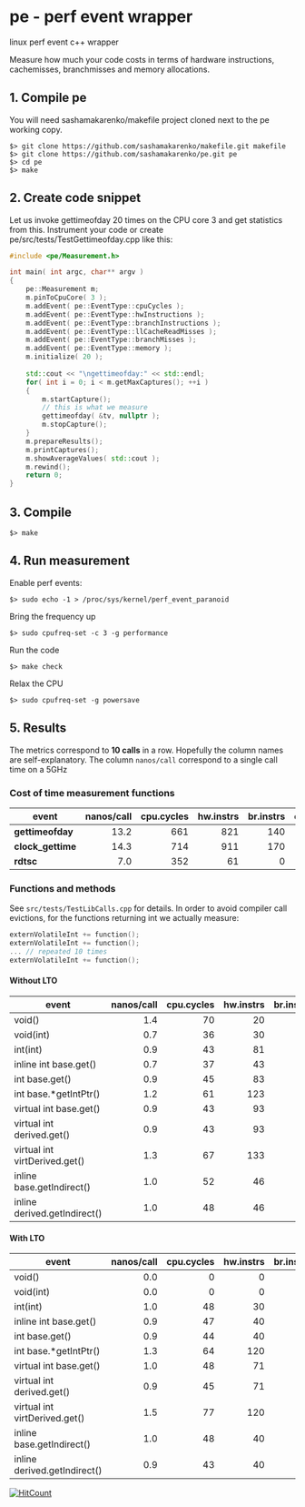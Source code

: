 # pe - perf event wrapper
linux perf event c++ wrapper

Measure how much your code costs in terms of hardware instructions, cachemisses, branchmisses and memory allocations.

## 1. Compile pe

You will need sashamakarenko/makefile project cloned next to the pe working copy.

```
$> git clone https://github.com/sashamakarenko/makefile.git makefile
$> git clone https://github.com/sashamakarenko/pe.git pe
$> cd pe
$> make
```

## 2. Create code snippet
Let us invoke gettimeofday 20 times on the CPU core 3 and get statistics from this.
Instrument your code or create pe/src/tests/TestGettimeofday.cpp like this:

```cpp
#include <pe/Measurement.h>

int main( int argc, char** argv )
{
    pe::Measurement m;
    m.pinToCpuCore( 3 );
    m.addEvent( pe::EventType::cpuCycles );
    m.addEvent( pe::EventType::hwInstructions );
    m.addEvent( pe::EventType::branchInstructions );
    m.addEvent( pe::EventType::llCacheReadMisses );
    m.addEvent( pe::EventType::branchMisses );
    m.addEvent( pe::EventType::memory );
    m.initialize( 20 );
    
    std::cout << "\ngettimeofday:" << std::endl;
    for( int i = 0; i < m.getMaxCaptures(); ++i )
    {
        m.startCapture();
        // this is what we measure
        gettimeofday( &tv, nullptr );
        m.stopCapture();
    }
    m.prepareResults();
    m.printCaptures();
    m.showAverageValues( std::cout );
    m.rewind();
    return 0;
}
```

##  3. Compile

```
$> make
```

## 4. Run measurement

Enable perf events:
```
$> sudo echo -1 > /proc/sys/kernel/perf_event_paranoid
```

Bring the frequency up
```
$> sudo cpufreq-set -c 3 -g performance
```

Run the code
```
$> make check
```

Relax the CPU
```
$> sudo cpufreq-set -g powersave
```

## 5. Results

The metrics correspond to **10 calls** in a row.
Hopefully the column names are self-explanatory.
The column `nanos/call` correspond to a single call time on a 5GHz

### Cost of time measurement functions

|event|nanos/call|cpu.cycles|hw.instrs|br.instrs|cch.ll.rmiss|br.misses|bus.cycles|cch.l1d.rmiss|cch.l1i.rmiss|
|-----|----:|----:|----:|----:|----:|----:|----:|----:|----:|
|**gettimeofday**|13.2|661|821|140|0|0|3|2|0|
|**clock_gettime**|14.3|714|911|170|0|3|3|3|0|
|**rdtsc**|7.0|352|61|0|0|0|2|0|0|

### Functions and methods

See `src/tests/TestLibCalls.cpp` for details. 
In order to avoid compiler call evictions, for the functions returning int we actually measure:

```cpp
externVolatileInt += function();
externVolatileInt += function();
... // repeated 10 times
externVolatileInt += function();
```

#### Without LTO

|event|nanos/call|cpu.cycles|hw.instrs|br.instrs|cch.ll.rmiss|br.misses|bus.cycles|cch.l1d.rmiss|cch.l1i.rmiss|
|-----|----:|----:|----:|----:|----:|----:|----:|----:|----:|
|void()|1.4|70|20|20|0|0|0|0|0|
|void(int)|0.7|36|30|20|0|0|0|0|0|
|int(int)|0.9|43|81|20|0|0|0|0|0|
|inline int base.get()|0.7|37|43|0|0|0|0|0|0|
|int base.get()|0.9|45|83|20|0|0|0|0|0|
|int base.*getIntPtr()|1.2|61|123|30|0|0|0|0|0|
|virtual int base.get()|0.9|43|93|20|0|0|0|0|0|
|virtual int derived.get()|0.9|43|93|20|0|0|0|0|0|
|virtual int virtDerived.get()|1.3|67|133|20|0|0|0|0|0|
|inline base.getIndirect()|1.0|52|46|0|0|0|0|0|0|
|inline derived.getIndirect()|1.0|48|46|0|0|0|0|0|0|

#### With LTO

|event|nanos/call|cpu.cycles|hw.instrs|br.instrs|cch.ll.rmiss|br.misses|bus.cycles|cch.l1d.rmiss|cch.l1i.rmiss|
|-----|----:|----:|----:|----:|----:|----:|----:|----:|----:|
|void()|0.0|0|0|0|0|0|0|0|0|
|void(int)|0.0|0|0|0|0|0|0|0|0|
|int(int)|1.0|48|30|0|0|0|0|0|0|
|inline int base.get()|0.9|47|40|0|0|0|0|0|0|
|int base.get()|0.9|44|40|0|0|0|0|0|0|
|int base.*getIntPtr()|1.3|64|120|30|0|0|0|0|0|
|virtual int base.get()|1.0|48|71|20|0|0|0|0|0|
|virtual int derived.get()|0.9|45|71|20|0|0|0|0|0|
|virtual int virtDerived.get()|1.5|77|120|20|0|0|0|0|0|
|inline base.getIndirect()|1.0|48|40|0|0|0|0|0|0|
|inline derived.getIndirect()|0.9|43|40|0|0|0|0|0|0|

[![HitCount](https://hits.dwyl.com/sashamakarenko/pe.svg?style=flat)](http://hits.dwyl.com/sashamakarenko/pe)